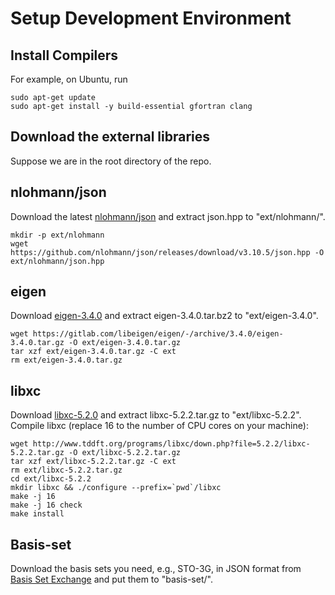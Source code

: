 # Setup Development Environment
## Install Compilers
For example, on Ubuntu, run

```shell
sudo apt-get update
sudo apt-get install -y build-essential gfortran clang
```

## Download the external libraries

Suppose we are in the root directory of the repo.

## nlohmann/json
Download the latest [nlohmann/json](https://github.com/nlohmann/json/releases) and extract json.hpp to "ext/nlohmann/".

```shell
mkdir -p ext/nlohmann
wget https://github.com/nlohmann/json/releases/download/v3.10.5/json.hpp -O ext/nlohmann/json.hpp
```

## eigen
Download [eigen-3.4.0](https://gitlab.com/libeigen/eigen/-/releases) and extract eigen-3.4.0.tar.bz2 to "ext/eigen-3.4.0".

```shell
wget https://gitlab.com/libeigen/eigen/-/archive/3.4.0/eigen-3.4.0.tar.gz -O ext/eigen-3.4.0.tar.gz
tar xzf ext/eigen-3.4.0.tar.gz -C ext
rm ext/eigen-3.4.0.tar.gz
```

## libxc
Download [libxc-5.2.0](https://www.tddft.org/programs/libxc/download/) and extract libxc-5.2.2.tar.gz to "ext/libxc-5.2.2".
Compile libxc (replace 16 to the number of CPU cores on your machine):

```shell
wget http://www.tddft.org/programs/libxc/down.php?file=5.2.2/libxc-5.2.2.tar.gz -O ext/libxc-5.2.2.tar.gz
tar xzf ext/libxc-5.2.2.tar.gz -C ext
rm ext/libxc-5.2.2.tar.gz
cd ext/libxc-5.2.2
mkdir libxc && ./configure --prefix=`pwd`/libxc
make -j 16
make -j 16 check
make install
```

## Basis-set

Download the basis sets you need, e.g., STO-3G, in JSON format from [Basis Set Exchange](https://www.basissetexchange.org/) and put them to "basis-set/".
